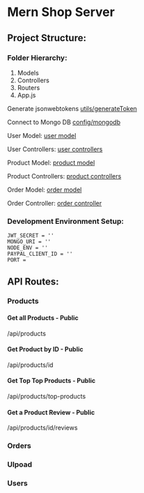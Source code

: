 # Mern Shop Server

## Project Structure:

### Folder Hierarchy:

1. Models
2. Controllers
3. Routers
4. App.js

Generate jsonwebtokens
[utils/generateToken](utils/generateToken.js)

Connect to Mongo DB
[config/mongodb](config/mongodb.js)

User Model:
[user model](models/userModel.js)

User Controllers:
[user controllers](controllers/user/)

Product Model:
[product model](models/productModel.js)

Product Controllers:
[product controllers](controllers/products/)


Order Model:
[order model](models/orderModel.js)

Order Controller:
[order controller](controllers/orders/)

### Development Environment Setup:

```Environment
JWT_SECRET = ''
MONGO_URI = ''
NODE_ENV = ''
PAYPAL_CLIENT_ID = ''
PORT = 
```

## API Routes:

### Products

#### Get all Products - Public

/api/products

#### Get Product by ID - Public

/api/products/id

#### Get Top Top Products - Public

/api/products/top-products

#### Get a Product Review - Public

/api/products/id/reviews

### Orders

### Ulpoad

### Users

